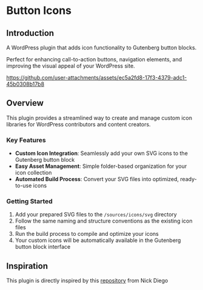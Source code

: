 # Button Icons

## Introduction
A WordPress plugin that adds icon functionality to Gutenberg button blocks.

Perfect for enhancing call-to-action buttons, navigation elements, and improving the visual appeal of your WordPress site.

https://github.com/user-attachments/assets/ec5a2fd8-17f3-4379-adc1-45b0308b17b8

## Overview
This plugin provides a streamlined way to create and manage custom icon libraries for WordPress contributors and content creators.

### Key Features
- **Custom Icon Integration**: Seamlessly add your own SVG icons to the Gutenberg button block
- **Easy Asset Management**: Simple folder-based organization for your icon collection
- **Automated Build Process**: Convert your SVG files into optimized, ready-to-use icons

### Getting Started
1. Add your prepared SVG files to the `/sources/icons/svg` directory
2. Follow the same naming and structure conventions as the existing icon files
3. Run the build process to compile and optimize your icons
4. Your custom icons will be automatically available in the Gutenberg button block interface

## Inspiration

This plugin is directly inspired by this [repository](https://github.com/ndiego/enable-button-icons) from Nick Diego
